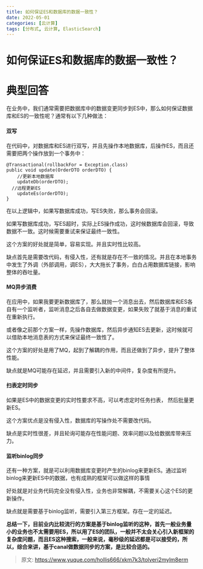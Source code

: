 ```yaml
---
title: 如何保证ES和数据库的数据一致性？
date: 2022-05-01
categories: [云计算]
tags: [分布式, 云计算, ElasticSearch]
---
```

# 如何保证ES和数据库的数据一致性？

# 典型回答


在业务中，我们通常需要把数据库中的数据变更同步到ES中，那么如何保证数据库和ES的一致性呢？通常有以下几种做法：



#### 双写


在代码中，对数据库和ES进行双写，并且先操作本地数据库，后操作ES，而且还需要把两个操作放到一个事务中：



```plain
@Transactional(rollbackFor = Exception.class)
public void update(OrderDTO orderDTO) {
	//更新本地数据库
	updateDb(orderDTO);
  //远程更新ES
	updateEs(orderDTO);
}
```



在以上逻辑中，如果写数据库成功，写ES失败，那么事务会回滚。



如果写数据库成功，写ES超时，实际上ES操作成功，这时候数据库会回滚，导致数据不一致。这时候需要重试来保证最终一致性。



这个方案的好处就是简单，容易实现。并且实时性比较高。



缺点首先是需要改代码，有侵入性，还有就是存在不一致的情况。并且在本地事务中发生了外调（外部调用，调ES），大大拖长了事务，白白占用数据库链接，影响整体的吞吐量。



#### MQ异步消费


在应用中，如果我要更新数据库了，那么就抛一个消息出去，然后数据库和ES各自有一个监听者，监听消息之后各自去做数据变更，如果失败了就基于消息的重试在重新执行。



或者像之前那个方案一样，先操作数据库，然后异步通知ES去更新，这时候就可以借助本地消息表的方式来保证最终一致性了。



这个方案的好处是用了MQ，起到了解耦的作用，而且还做到了异步，提升了整体性能。



缺点就是MQ可能存在延迟，并且需要引入新的中间件，复杂度有所提升。





#### 扫表定时同步


如果是ES中的数据变更的实时性要求不高，可以考虑定时任务扫表， 然后批量更新ES。



这个方案优点是没有侵入性，数据库的写操作处不需要改代码。



缺点是实时性很差，并且轮询可能存在性能问题、效率问题以及给数据库带来压力。



#### 监听binlog同步


还有一种方案，就是可以利用数据库变更时产生的binlog来更新ES。通过监听binlog来更新ES中的数据，也有成熟的框架可以做这样的事情



好处就是对业务代码完全没有侵入性，业务也非常解耦，不需要关心这个ES的更新操作。



缺点就是需要基于binlog监听，需要引入第三方框架。存在一定的延迟。





**总结一下，目前业内比较流行的方案是基于binlog监听的这种，首先一般业务量小的业务也不太需要用ES，所以用了ES的团队，一般并不太会关心引入新框架的复杂度问题，而且ES这种搜索，一般来说，毫秒级的延迟都是可以接受的，所以，综合来讲，基于canal做数据同步的方案，是比较合适的。**



> 原文: <https://www.yuque.com/hollis666/xkm7k3/tolveri2mylm8erm>